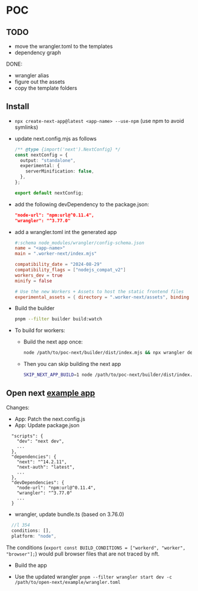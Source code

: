 # POC

## TODO

- move the wrangler.toml to the templates
- dependency graph

DONE:

- wrangler alias
- figure out the assets
- copy the template folders

## Install

- `npx create-next-app@latest <app-name> --use-npm` (use npm to avoid symlinks)
- update next.config.mjs as follows

  ```typescript
  /** @type {import('next').NextConfig} */
  const nextConfig = {
    output: "standalone",
    experimental: {
      serverMinification: false,
    },
  };

  export default nextConfig;
  ```

- add the following devDependency to the package.json:

  ```json
  "node-url": "npm:url@^0.11.4",
  "wrangler": "^3.77.0"
  ```

- add a wrangler.toml int the generated app

  ```toml
  #:schema node_modules/wrangler/config-schema.json
  name = "<app-name>"
  main = ".worker-next/index.mjs"

  compatibility_date = "2024-08-29"
  compatibility_flags = ["nodejs_compat_v2"]
  workers_dev = true
  minify = false

  # Use the new Workers + Assets to host the static frontend files
  experimental_assets = { directory = ".worker-next/assets", binding = "ASSETS" }
  ```

- Build the builder

  ```sh
  pnpm --filter builder build:watch
  ```

- To build for workers:

  - Build the next app once:

    ```sh
    node /path/to/poc-next/builder/dist/index.mjs && npx wrangler dev
    ```

  - Then you can skip building the next app

    ```sh
    SKIP_NEXT_APP_BUILD=1 node /path/to/poc-next/builder/dist/index.mjs && npx wrangler dev
    ```

## Open next [example app](https://github.com/sst/open-next/tree/main/example)

Changes:

- App: Patch the next.config.js
- App: Update package.json

```text
  "scripts": {
    "dev": "next dev",
    ...
  },
  "dependencies": {
    "next": "^14.2.11",
    "next-auth": "latest",
    ...
  },
  "devDependencies": {
    "node-url": "npm:url@^0.11.4",
    "wrangler": "^3.77.0"
    ...
  }
```

- wrangler, update bundle.ts (based on 3.76.0)

```js
  //l 354
  conditions: [],
  platform: "node",
```

The conditions (`export const BUILD_CONDITIONS = ["workerd", "worker", "browser"];`)
would pull browser files that are not traced by nft.

- Build the app

- Use the updated wrangler `pnpm --filter wrangler start dev -c /path/to/open-next/example/wrangler.toml`
